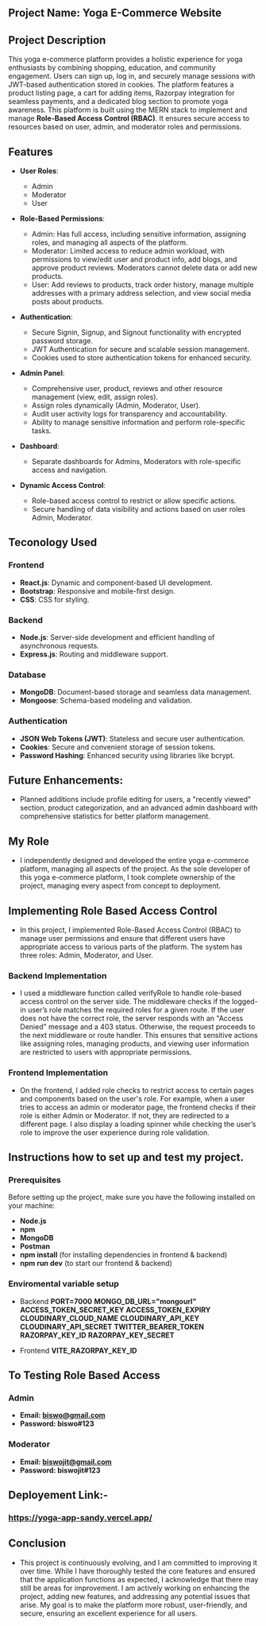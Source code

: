 ## Project Name: Yoga E-Commerce Website

## Project Description
This yoga e-commerce platform provides a holistic experience for yoga enthusiasts by combining shopping, education, and community engagement. Users can sign up, log in, and securely manage sessions with JWT-based authentication stored in cookies. The platform features a product listing page, a cart for adding items, Razorpay integration for seamless payments, and a dedicated blog section to promote yoga awareness. This platform is built using the MERN stack to implement and manage **Role-Based Access Control (RBAC)**. It ensures secure access to resources based on user, admin, and moderator roles and permissions.

## Features
- **User Roles**:
  - Admin
  - Moderator
  - User
    
- **Role-Based Permissions**:
  - Admin: Has full access, including sensitive information, assigning roles, and managing all aspects of the platform.
  - Moderator: Limited access to reduce admin workload, with permissions to view/edit user and product info, add blogs, and approve product reviews. Moderators cannot     delete data or add new products.
  - User: Add reviews to products, track order history, manage multiple addresses with a primary address selection, and view social media posts about products.
    
- **Authentication**:
  - Secure Signin, Signup, and Signout functionality with encrypted password storage.
  - JWT Authentication for secure and scalable session management.
  - Cookies used to store authentication tokens for enhanced security.
    
- **Admin Panel**:
  - Comprehensive user, product, reviews and other resource management (view, edit, assign roles).
  - Assign roles dynamically (Admin, Moderator, User).
  - Audit user activity logs for transparency and accountability.
  - Ability to manage sensitive information and perform role-specific tasks.
   
- **Dashboard**:
  - Separate dashboards for Admins, Moderators with role-specific access and navigation.

- **Dynamic Access Control**:
  - Role-based access control to restrict or allow specific actions.
  - Secure handling of data visibility and actions based on user roles Admin, Moderator.

## Teconology Used
### **Frontend**
- **React.js**: Dynamic and component-based UI development.
- **Bootstrap**: Responsive and mobile-first design.
- **CSS**: CSS for styling.

### **Backend**
- **Node.js**: Server-side development and efficient handling of asynchronous requests.
- **Express.js**: Routing and middleware support.

### **Database**
- **MongoDB**: Document-based storage and seamless data management.
- **Mongoose**: Schema-based modeling and validation.

### **Authentication**
- **JSON Web Tokens (JWT)**: Stateless and secure user authentication.
- **Cookies**: Secure and convenient storage of session tokens.
- **Password Hashing**: Enhanced security using libraries like bcrypt.

## Future Enhancements:
- Planned additions include profile editing for users, a "recently viewed" section, product categorization, and an advanced admin dashboard with comprehensive         statistics for better platform management.

## My Role
- I independently designed and developed the entire yoga e-commerce platform, managing all aspects of the project. As the sole developer of this yoga e-commerce platform, I took complete ownership of the project, managing every aspect from concept to deployment.

## Implementing Role Based Access Control 
- In this project, I implemented Role-Based Access Control (RBAC) to manage user permissions and ensure that different users have appropriate access to various parts of the platform. The system has three roles: Admin, Moderator, and User.

### **Backend Implementation**
- I used a middleware function called verifyRole to handle role-based access control on the server side. The middleware checks if the logged-in user’s role matches the required roles for a given route. If the user does not have the correct role, the server responds with an "Access Denied" message and a 403 status. Otherwise, the request proceeds to the next middleware or route handler. This ensures that sensitive actions like assigning roles, managing products, and viewing user information are restricted to users with appropriate permissions.

### **Frontend Implementation**
- On the frontend, I added role checks to restrict access to certain pages and components based on the user's role. For example, when a user tries to access an admin or moderator page, the frontend checks if their role is either Admin or Moderator. If not, they are redirected to a different page. I also display a loading spinner while checking the user’s role to improve the user experience during role validation.

## Instructions how to set up and test my project.
### **Prerequisites**
Before setting up the project, make sure you have the following installed on your machine:
- **Node.js**
- **npm**
- **MongoDB**
- **Postman**
- **npm install** (for installing dependencies in frontend & backend)
- **npm run dev** (to start our frontend & backend)
  
### **Enviromental variable setup**
- Backend
  **PORT=7000**
  **MONGO_DB_URL="mongourl"**
  **ACCESS_TOKEN_SECRET_KEY**
  **ACCESS_TOKEN_EXPIRY**
  **CLOUDINARY_CLOUD_NAME**
  **CLOUDINARY_API_KEY**
  **CLOUDINARY_API_SECRET**
  **TWITTER_BEARER_TOKEN**
  **RAZORPAY_KEY_ID**
  **RAZORPAY_KEY_SECRET**
  
- Frontend
  **VITE_RAZORPAY_KEY_ID**

## To Testing Role Based Access
  ### **Admin**
  - **Email: biswo@gmail.com**
  - **Password: biswo#123**
  ### **Moderator**
  - **Email: biswojit@gmail.com**
  - **Password: biswojit#123**

## Deployement Link:-
  ### **https://yoga-app-sandy.vercel.app/**

## Conclusion
- This project is continuously evolving, and I am committed to improving it over time. While I have thoroughly tested the core features and ensured that the application functions as expected, I acknowledge that there may still be areas for improvement. I am actively working on enhancing the project, adding new features, and addressing any potential issues that arise. My goal is to make the platform more robust, user-friendly, and secure, ensuring an excellent experience for all users.



















  
